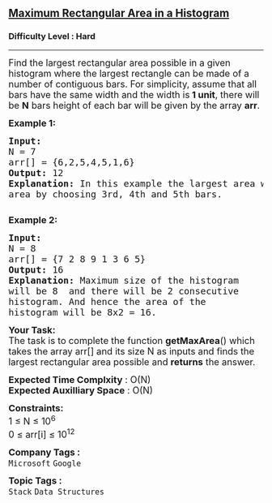 <h2><a href="https://www.geeksforgeeks.org/problems/maximum-rectangular-area-in-a-histogram-1587115620/1?page=1&company[]=Google&category[]=Stack&sortBy=submissions">Maximum Rectangular Area in a Histogram</a></h2><h3>Difficulty Level : Hard</h3><hr><div class="problems_problem_content__Xm_eO"><p><span style="font-size: 18px;">Find the largest rectangular area possible in a given histogram where the largest rectangle can be made of a number of contiguous bars. For simplicity, assume that all bars have the same width and the width is<strong> 1 unit</strong>, there will be <strong>N</strong> bars height of each bar will be given by the array <strong>arr</strong>.</span></p>
<p><span style="font-size: 18px;"><strong>Example 1:</strong></span></p>
<pre><span style="font-size: 18px;"><strong>Input:
</strong>N = 7
arr[] = {6,2,5,4,5,1,6</span><span style="font-size: 18px;">}
<strong>Output: </strong>12<strong>
Explanation:</strong> In this example the largest area would be 12 of height 4 and width 3. We can achieve this <br>area by choosing 3rd, 4th and 5th bars.
</span><img src="http://d1hyf4ir1gqw6c.cloudfront.net/wp-content/uploads/histogram1.png" alt="">

</pre>
<p><span style="font-size: 18px;"><strong>Example 2:</strong></span></p>
<pre><span style="font-size: 18px;"><strong>Input:
</strong>N = 8
arr[] = {7 2 8 9 1 3 6 5</span><span style="font-size: 18px;">}
<strong>Output: </strong>16<strong>
Explanation: </strong>Maximum size of the histogram 
will be 8&nbsp; and there will be 2 consecutive 
histogram. And hence the area of the 
histogram will be 8x2 = 16.</span></pre>
<p><span style="font-size: 18px;"><strong>Your Task:</strong><br>The task is to complete the function&nbsp;<strong>getMaxArea</strong>() which takes the array arr[] and its size N as inputs and&nbsp;finds the largest rectangular area possible and <strong>returns</strong> the answer.</span></p>
<p><span style="font-size: 18px;"><strong>Expected Time Complxity</strong> : O(N)<br><strong>Expected Auxilliary Space</strong> : O(N)</span></p>
<p><span style="font-size: 18px;"><strong>Constraints:</strong><br>1 ≤ N ≤ 10<sup>6</sup><br>0 ≤ arr[i] ≤ 10<sup>12</sup></span></p></div><p><span style=font-size:18px><strong>Company Tags : </strong><br><code>Microsoft</code>&nbsp;<code>Google</code>&nbsp;<br><p><span style=font-size:18px><strong>Topic Tags : </strong><br><code>Stack</code>&nbsp;<code>Data Structures</code>&nbsp;